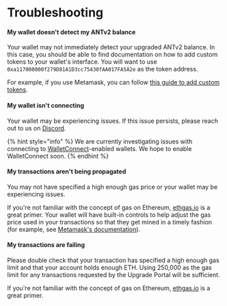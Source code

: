 # Troubleshooting

#### My wallet doesn't detect my ANTv2 balance

Your wallet may not immediately detect your upgraded ANTv2 balance. In this case, you should be able to find documentation on how to add custom tokens to your wallet's interface. You will want to use `0xa117000000f279D81A1D3cc75430fAA017FA5A2e` as the token address.

For example, if you use Metamask, you can follow [this guide to add custom tokens](https://metamask.zendesk.com/hc/en-us/articles/360015489031-How-to-View-See-Your-Tokens-in-Metamask).

#### My wallet isn't connecting

Your wallet may be experiencing issues. If this issue persists, please reach out to us on [Discord](https://discord.com/invite/aragon).

{% hint style="info" %}
We are currently investigating issues with connecting to [WalletConnect](https://walletconnect.org/)-enabled wallets. We hope to enable WalletConnect soon.
{% endhint %}

#### My transactions aren't being propagated

You may not have specified a high enough gas price or your wallet may be experiencing issues.

If you're not familiar with the concept of gas on Ethereum, [ethgas.io](https://ethgas.io/) is a great primer. Your wallet will have built-in controls to help adjust the gas price used in your transactions so that they get mined in a timely fashion (for example, see [Metamask's documentation](https://metamask.zendesk.com/hc/en-us/articles/360015488771-How-to-Adjust-Gas-Price-and-Gas-Limit-)).

#### My transactions are failing

Please double check that your transaction has specified a high enough gas limit and that your account holds enough ETH. Using 250,000 as the gas limit for any transactions requested by the Upgrade Portal will be sufficient.

If you're not familiar with the concept of gas on Ethereum, [ethgas.io](https://ethgas.io/) is a great primer.
